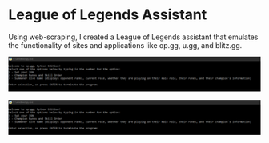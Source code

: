 # League of Legends Assistant
Using web-scraping, I created a League of Legends assistant that emulates the functionality of sites and applications like op.gg, u.gg, and blitz.gg.



![](Pics/pic0.png)

<img src = "Pics/pic0.png">
